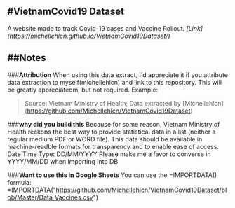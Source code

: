 #**VietnamCovid19 Dataset**
---
A website made to track Covid-19 cases and Vaccine Rollout.
*[Link] (https://michellehlcn.github.io/VietnamCovid19Dataset/)*

##Notes
---
###**Attribution**
When using this data extract, I'd appreciate it if you attribute data extraction to myself(michellehlcn) and link to this repository. This will be greatly appreciatedm, but not required.
Example:
>Source: Vietnam Ministry of Health; Data extracted by [Michellehlcn] (https://github.com/Michellehlcn/VietnamCovid19Dataset)

###**why did you build this**
Because for some reason, Vietnam Ministry of Health reckons the best way to provide statistical data in a list (neither a regular medium PDF or WORD file). 
This data should be available in machine-readble formats for transparency and to enable ease of access.
Date Time Type: DD/MM/YYYY Please make me a favor to converse in YYYY/MM/DD when importing into DB

###**Want to use this in Google Sheets**
You can use the =IMPORTDATA() formula:
=IMPORTDATA("https://github.com/Michellehlcn/VietnamCovid19Dataset/blob/Master/Data_Vaccines.csv")




